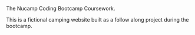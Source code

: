 The Nucamp Coding Bootcamp Coursework.

This is a fictional camping website built as a follow along project during the bootcamp.
